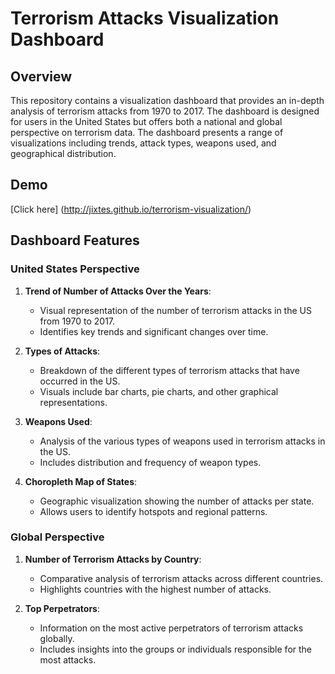 # Terrorism Attacks Visualization Dashboard

## Overview

This repository contains a visualization dashboard that provides an in-depth analysis of terrorism attacks from 1970 to 2017. The dashboard is designed for users in the United States but offers both a national and global perspective on terrorism data. The dashboard presents a range of visualizations including trends, attack types, weapons used, and geographical distribution.

## Demo
[Click here] (http://jixtes.github.io/terrorism-visualization/)

## Dashboard Features

### United States Perspective

1. **Trend of Number of Attacks Over the Years**:
   - Visual representation of the number of terrorism attacks in the US from 1970 to 2017.
   - Identifies key trends and significant changes over time.

2. **Types of Attacks**:
   - Breakdown of the different types of terrorism attacks that have occurred in the US.
   - Visuals include bar charts, pie charts, and other graphical representations.

3. **Weapons Used**:
   - Analysis of the various types of weapons used in terrorism attacks in the US.
   - Includes distribution and frequency of weapon types.

4. **Choropleth Map of States**:
   - Geographic visualization showing the number of attacks per state.
   - Allows users to identify hotspots and regional patterns.

### Global Perspective

1. **Number of Terrorism Attacks by Country**:
   - Comparative analysis of terrorism attacks across different countries.
   - Highlights countries with the highest number of attacks.

2. **Top Perpetrators**:
   - Information on the most active perpetrators of terrorism attacks globally.
   - Includes insights into the groups or individuals responsible for the most attacks.

